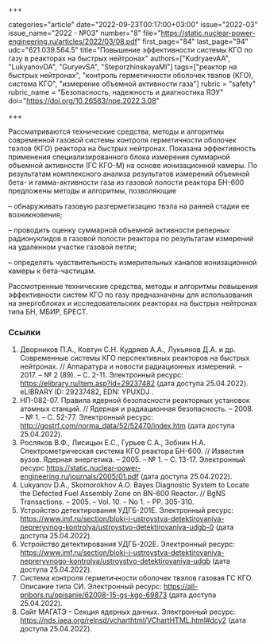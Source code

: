 +++

categories="article"
date="2022-09-23T00:17:00+03:00"
issue="2022-03"
issue_name="2022 - №03"
number="8"
file="https://static.nuclear-power-engineering.ru/articles/2022/03/08.pdf"
first_page="84"
last_page="94"
udc="621.039.564.5"
title="Повышение эффективности системы КГО по газу в реакторах на быстрых нейтронах"
authors=["KudryaevAA", "LukyanovDA", "GuryevSA", "SteporzhinskayaMI"]
tags=["реактор на быстрых нейтронах", "контроль герметичности оболочек твэлов (КГО), система КГО", "измерение объемной активности газа"]
rubric = "safety"
rubric_name = "Безопасность, надежность и диагностика ЯЭУ"
doi="https://doi.org/10.26583/npe.2022.3.08"

+++

Рассматриваются технические средства, методы и алгоритмы современной газовой системы контроля герметичности оболочек твэлов (КГО) реактора на быстрых нейтронах. Показана эффективность применения специализированного блока измерения суммарной объемной активности (ГС КГО-М) на основе ионизационной камеры. По результатам комплексного анализа результатов измерений объемной бета- и гамма-активности газа из газовой полости реактора БН-600 предложены методы и алгоритмы, позволяющие

– обнаруживать газовую разгерметизацию твэла на ранней стадии ее возникновения;

– проводить оценку суммарной объемной активности реперных радионуклидов в газовой полости реактора по результатам измерений на удаленном участке газовой петли;

– определять чувствительность измерительных каналов ионизационной камеры к бета-частицам.

Рассмотренные технические средства, методы и алгоритмы повышения эффективности систем КГО по газу предназначены для использования на энергоблоках и исследовательских реакторах на быстрых нейтронах типа БН, МБИР, БРЕСТ.

### Ссылки

1. Дворников П.А., Ковтун С.Н. Кудряев А.А., Лукьянов Д.А. и др. Современные системы КГО перспективных реакторов на быстрых нейтронах. // Аппаратура и новости радиационных измерений. – 2017. – № 2 (89). – С. 2-11. Электронный ресурс: https://elibrary.ru/item.asp?id=29237482 (дата доступа 25.04.2022). eLIBRARY ID: 29237482, EDN: YPUXDJ .
2. НП-082-07. Правила ядерной безопасности реакторных установок атомных станций. // Ядерная и радиационная безопасность. – 2008. – № 1. – С. 52-77. Электронный ресурс: http://gostrf.com/norma_data/52/52470/index.htm (дата доступа 25.04.2022).
3. Росляков В.Ф., Лисицын Е.С., Гурьев С.А., Зобнин Н.А. Спектрометрическая система КГО реактора БН-600. // Известия вузов. Ядерная энергетика. – 2005. – № 1. – С. 13-17. Электронный ресурс https://static.nuclear-power-engineering.ru/journals/2005/01.pdf (дата доступа 25.04.2022).
4. Lukyanov D.A., Skomorokhov A.O. Bayes Diagnostic System to Locate the Defected Fuel Assembly Zone on BN-600 Reactor. // BgNS Transactions. – 2005. – Vol. 10. – No 1. – PP. 305-310.
5. Устройство детектирования УДГБ-201Е. Электронный ресурс: https://www.imf.ru/section/bloki-i-ustroystva-detektirovaniya-nepreryvnog-kontrolya/ustroystvo-detektirovaniya-udgb-0 (дата доступа 25.04.2022).
6. Устройство детектирования УДГБ-202Е. Электронный ресурс: https://www.imf.ru/section/bloki-i-ustroystva-detektirovaniya-nepreryvnogo-kontrolya/ustroystvo-detektirovaniya-udgb (дата доступа 25.04.2022).
7. Система контроля герметичности оболочек твэлов газовая ГС КГО. Описание типа СИ. Электронный ресурс: https://all-pribors.ru/opisanie/62008-15-gs-kgo-69873 (дата доступа 25.04.2022).
8. Сайт МАГАТЭ – Секция ядерных данных. Электронный ресурс: https://nds.iaea.org/relnsd/vcharthtml/VChartHTML.html#dcy2 (дата доступа 25.04.2022).